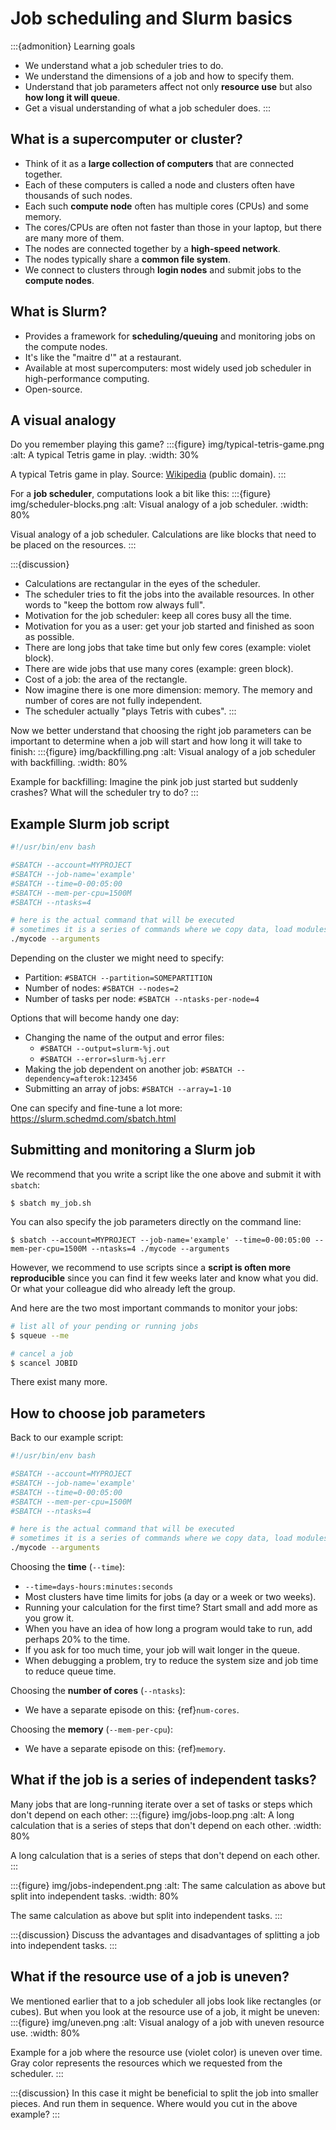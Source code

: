 # Job scheduling and Slurm basics

:::{admonition} Learning goals
- We understand what a job scheduler tries to do.
- We understand the dimensions of a job and how to specify them.
- Understand that job parameters affect not only **resource use** but also **how long
  it will queue**.
- Get a visual understanding of what a job scheduler does.
:::


## What is a supercomputer or cluster?

- Think of it as a **large collection of computers** that are connected together.
- Each of these computers is called a node and clusters often have thousands of such nodes.
- Each such **compute node** often has multiple cores (CPUs) and some memory.
- The cores/CPUs are often not faster than those in your laptop, but there are many more of them.
- The nodes are connected together by a **high-speed network**.
- The nodes typically share a **common file system**.
- We connect to clusters through **login nodes** and submit jobs to the **compute nodes**.


## What is Slurm?

- Provides a framework for **scheduling/queuing** and monitoring jobs on the compute nodes.
- It's like the "maitre d'" at a restaurant.
- Available at most supercomputers: most widely used job scheduler in high-performance computing.
- Open-source.


## A visual analogy

Do you remember playing this game?
:::{figure} img/typical-tetris-game.png
:alt: A typical Tetris game in play.
:width: 30%

A typical Tetris game in play. Source: [Wikipedia](https://en.wikipedia.org/wiki/Tetris) (public domain).
:::

For a **job scheduler**, computations look a bit like this:
:::{figure} img/scheduler-blocks.png
:alt: Visual analogy of a job scheduler.
:width: 80%

Visual analogy of a job scheduler. Calculations are like blocks that need to be
placed on the resources.
:::

:::{discussion}
- Calculations are rectangular in the eyes of the scheduler.
- The scheduler tries to fit the jobs into the available resources. In other
  words to "keep the bottom row always full".
- Motivation for the job scheduler: keep all cores busy all the time.
- Motivation for you as a user: get your job started and finished as soon as possible.
- There are long jobs that take time but only few cores (example: violet block).
- There are wide jobs that use many cores (example: green block).
- Cost of a job: the area of the rectangle.
- Now imagine there is one more dimension: memory. The memory and number of cores are not fully independent.
- The scheduler actually "plays Tetris with cubes".
:::


Now we better understand that choosing the right job parameters can be important
to determine when a job will start and how long it will take to finish:
:::{figure} img/backfilling.png
:alt: Visual analogy of a job scheduler with backfilling.
:width: 80%

Example for backfilling: Imagine the pink job just started but suddenly
crashes? What will the scheduler try to do?
:::


## Example Slurm job script

```bash
#!/usr/bin/env bash

#SBATCH --account=MYPROJECT
#SBATCH --job-name='example'
#SBATCH --time=0-00:05:00
#SBATCH --mem-per-cpu=1500M
#SBATCH --ntasks=4

# here is the actual command that will be executed
# sometimes it is a series of commands where we copy data, load modules, etc.
./mycode --arguments
```

Depending on the cluster we might need to specify:
- Partition: `#SBATCH --partition=SOMEPARTITION`
- Number of nodes: `#SBATCH --nodes=2`
- Number of tasks per node: `#SBATCH --ntasks-per-node=4`

Options that will become handy one day:
- Changing the name of the output and error files:
  - `#SBATCH --output=slurm-%j.out`
  - `#SBATCH --error=slurm-%j.err`
- Making the job dependent on another job: `#SBATCH --dependency=afterok:123456`
- Submitting an array of jobs: `#SBATCH --array=1-10`

One can specify and fine-tune a lot more:
<https://slurm.schedmd.com/sbatch.html>


## Submitting and monitoring a Slurm job

We recommend that you write a script like the one above and submit it with `sbatch`:
```console
$ sbatch my_job.sh
```

You can also specify the job parameters directly on the command line:
```console
$ sbatch --account=MYPROJECT --job-name='example' --time=0-00:05:00 --mem-per-cpu=1500M --ntasks=4 ./mycode --arguments
```

However, we recommend to use scripts since a **script is often more reproducible**
since you can find it few weeks later and know what you did. Or what your colleague
did who already left the group.

And here are the two most important commands to monitor your jobs:
```bash
# list all of your pending or running jobs
$ squeue --me

# cancel a job
$ scancel JOBID
```

There exist many more.


## How to choose job parameters

Back to our example script:
```bash
#!/usr/bin/env bash

#SBATCH --account=MYPROJECT
#SBATCH --job-name='example'
#SBATCH --time=0-00:05:00
#SBATCH --mem-per-cpu=1500M
#SBATCH --ntasks=4

# here is the actual command that will be executed
# sometimes it is a series of commands where we copy data, load modules, etc.
./mycode --arguments
```

Choosing the **time** (`--time`):
- `--time=days-hours:minutes:seconds`
- Most clusters have time limits for jobs (a day or a week or two weeks).
- Running your calculation for the first time? Start small and add more as you grow it.
- When you have an idea of how long a program would take to run, add perhaps 20% to the time.
- If you ask for too much time, your job will wait longer in the queue.
- When debugging a problem, try to reduce the system size and job time to reduce queue time.

Choosing the **number of cores** (`--ntasks`):
- We have a separate episode on this: {ref}`num-cores`.

Choosing the **memory** (`--mem-per-cpu`):
- We have a separate episode on this: {ref}`memory`.


## What if the job is a series of independent tasks?

Many jobs that are long-running iterate over a set of tasks or steps which
don't depend on each other:
:::{figure} img/jobs-loop.png
:alt: A long calculation that is a series of steps that don't depend on each other.
:width: 80%

A long calculation that is a series of steps that don't depend on each other.
:::

:::{figure} img/jobs-independent.png
:alt: The same calculation as above but split into independent tasks.
:width: 80%

The same calculation as above but split into independent tasks.
:::

:::{discussion}
Discuss the advantages and disadvantages of splitting a job into independent tasks.
:::


## What if the resource use of a job is uneven?

We mentioned earlier that to a job scheduler all jobs look like rectangles (or
cubes). But when you look at the resource use of a job, it might be uneven:
:::{figure} img/uneven.png
:alt: Visual analogy of a job with uneven resource use.
:width: 80%

Example for a job where the resource use (violet color) is uneven over time.
Gray color represents the resources which we requested from the scheduler.
:::

:::{discussion}
In this case it might be beneficial to split the job into smaller pieces.
And run them in sequence. Where would you cut in the above example?
:::
